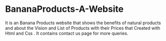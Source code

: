 # BananaProducts-A-Website
It is an Banana Products website that shows the benefits of natural products and about the Vision and List of Products with their Prices that Created with Html and Css . It contains contact us page for more queries.
